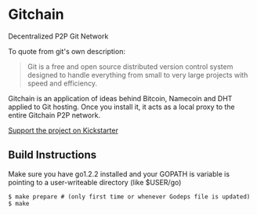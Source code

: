 Gitchain
========
Decentralized P2P Git Network

To quote from git's own description:

> Git is a free and open source distributed version control system designed to handle everything
> from small to very large projects with speed and efficiency.

Gitchain is an application of ideas behind Bitcoin, Namecoin and DHT applied to Git hosting. Once you install it, it acts as a local proxy to the entire Gitchain P2P network.

[Support the project on Kickstarter](https://www.kickstarter.com/projects/612530753/gitchain)

Build Instructions
------------------

Make sure you have go1.2.2 installed and your GOPATH is variable is pointing to
a user-writeable directory (like $USER/go)


```shell
$ make prepare # (only first time or whenever Godeps file is updated)
$ make
```
